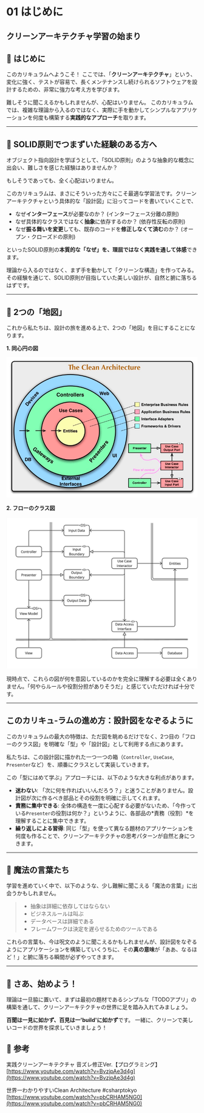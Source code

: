 # 01 はじめに

## クリーンアーキテクチャ学習の始まり

## 🧩 はじめに

このカリキュラムへようこそ！
ここでは、「**クリーンアーキテクチャ**」という、変化に強く、テストが容易で、長くメンテナンスし続けられるソフトウェアを設計するための、非常に強力な考え方を学びます。

難しそうに聞こえるかもしれませんが、心配はいりません。
このカリキュラムでは、複雑な理論から入るのではなく、実際に手を動かしてシンプルなアプリケーションを何度も構築する**実践的なアプローチ**を取ります。

---

## 🧩 SOLID原則でつまずいた経験のある方へ

オブジェクト指向設計を学ぼうとして、「SOLID原則」のような抽象的な概念に出会い、難しさを感じた経験はありませんか？

もしそうであっても、全く心配はいりません。

このカリキュラムは、まさにそういった方々にこそ最適な学習法です。クリーンアーキテクチャという具体的な「設計図」に沿ってコードを書いていくことで、

- なぜ**インターフェース**が必要なのか？ (インターフェース分離の原則)
- なぜ具体的なクラスではなく**抽象**に依存するのか？ (依存性反転の原則)
- なぜ**振る舞いを変更**しても、既存のコードを**修正しなくて済む**のか？ (オープン・クローズドの原則)

といったSOLID原則の**本質的な「なぜ」を、理屈ではなく実践を通して体感**できます。

理論から入るのではなく、まず手を動かして「クリーンな構造」を作ってみる。その経験を通じて、SOLID原則が目指していた美しい設計が、自然と腑に落ちるはずです。

---

## 🧩 2つの「地図」

これから私たちは、設計の旅を進める上で、2つの「地図」を目にすることになります。

**1. 同心円の図**

![クリーンアーキテクチャ・同心円](../クリーンアーキテクチャ・同心円.png)

**2. フローのクラス図**

![クリーンアーキテクチャ・クラス図](../クリーンアーキテクチャ・クラス図.png)

現時点で、これらの図が何を意図しているのかを完全に理解する必要は全くありません。「何やらルールや役割分担がありそうだ」と感じていただければ十分です。

---

## このカリキュ-ラムの進め方：設計図をなぞるように

このカリキュラムの最大の特徴は、ただ図を眺めるだけでなく、2つ目の「フローのクラス図」を明確な「型」や「設計図」として利用する点にあります。

私たちは、この設計図に描かれた一つ一つの箱（`Controller`, `UseCase`, `Presenter`など）を、順番にクラスとして実装していきます。

この「型にはめて学ぶ」アプローチには、以下のような大きな利点があります。

- **迷わない**:
「次に何を作ればいいんだろう？」と迷うことがありません。設計図が次に作るべき部品とその役割を明確に示してくれます。
- **責務に集中できる**:
全体の構造を一度に心配する必要がないため、「今作っている`Presenter`の役割は何か？」というように、各部品の*責務（役割）*を理解することに集中できます。
- **繰り返しによる習得**:
同じ「型」を使って異なる題材のアプリケーションを何度も作ることで、クリーンアーキテクチャの思考パターンが自然と身につきます。

---

## 🧩 魔法の言葉たち

学習を進めていく中で、以下のような、少し難解に聞こえる「魔法の言葉」に出会うかもしれません。

> - 抽象は詳細に依存してはならない
> - ビジネスルールは叫ぶ
> - データベースは詳細である
> - フレームワークは決定を遅らせるためのツールである
> 

これらの言葉も、今は呪文のように聞こえるかもしれませんが、設計図をなぞるようにアプリケーションを構築していくうちに、その**真の意味**が「ああ、なるほど！」と腑に落ちる瞬間が必ずやってきます。

---

## 🧩 さあ、始めよう！

理論は一旦脇に置いて、まずは最初の題材であるシンプルな「TODOアプリ」の構築を通して、クリーンアーキテクチャの世界に足を踏み入れてみましょう。

**百聞は一見に如かず、百見は一'build'に如かず**です。
一緒に、クリーンで美しいコードの世界を探求していきましょう！

## 🧩 参考

実践クリーンアーキテクチャ 音ズレ修正Ver.【プログラミング】
[https://www.youtube.com/watch?v=BvzjpAe3d4g](https://www.youtube.com/watch?v=BvzjpAe3d4g)

世界一わかりやすいClean Architecture #csharptokyo
[https://www.youtube.com/watch?v=pbCRHAM5NG0](https://www.youtube.com/watch?v=pbCRHAM5NG0)